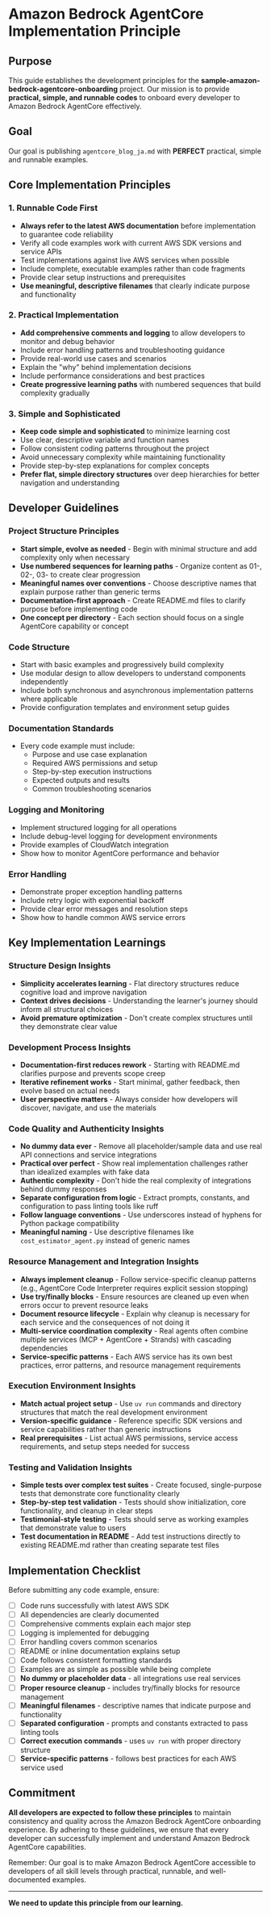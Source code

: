 # Amazon Bedrock AgentCore Implementation Principle

## Purpose

This guide establishes the development principles for the **sample-amazon-bedrock-agentcore-onboarding** project. Our mission is to provide **practical, simple, and runnable codes** to onboard every developer to Amazon Bedrock AgentCore effectively.

## Goal

Our goal is publishing `agentcore_blog_ja.md` with **PERFECT** practical, simple and runnable examples.

## Core Implementation Principles

### 1. Runnable Code First
- **Always refer to the latest AWS documentation** before implementation to guarantee code reliability
- Verify all code examples work with current AWS SDK versions and service APIs
- Test implementations against live AWS services when possible
- Include complete, executable examples rather than code fragments
- Provide clear setup instructions and prerequisites
- **Use meaningful, descriptive filenames** that clearly indicate purpose and functionality

### 2. Practical Implementation
- **Add comprehensive comments and logging** to allow developers to monitor and debug behavior
- Include error handling patterns and troubleshooting guidance
- Provide real-world use cases and scenarios
- Explain the "why" behind implementation decisions
- Include performance considerations and best practices
- **Create progressive learning paths** with numbered sequences that build complexity gradually

### 3. Simple and Sophisticated
- **Keep code simple and sophisticated** to minimize learning cost
- Use clear, descriptive variable and function names
- Follow consistent coding patterns throughout the project
- Avoid unnecessary complexity while maintaining functionality
- Provide step-by-step explanations for complex concepts
- **Prefer flat, simple directory structures** over deep hierarchies for better navigation and understanding

## Developer Guidelines

### Project Structure Principles
- **Start simple, evolve as needed** - Begin with minimal structure and add complexity only when necessary
- **Use numbered sequences for learning paths** - Organize content as 01-, 02-, 03- to create clear progression
- **Meaningful names over conventions** - Choose descriptive names that explain purpose rather than generic terms
- **Documentation-first approach** - Create README.md files to clarify purpose before implementing code
- **One concept per directory** - Each section should focus on a single AgentCore capability or concept

### Code Structure
- Start with basic examples and progressively build complexity
- Use modular design to allow developers to understand components independently
- Include both synchronous and asynchronous implementation patterns where applicable
- Provide configuration templates and environment setup guides

### Documentation Standards
- Every code example must include:
  - Purpose and use case explanation
  - Required AWS permissions and setup
  - Step-by-step execution instructions
  - Expected outputs and results
  - Common troubleshooting scenarios

### Logging and Monitoring
- Implement structured logging for all operations
- Include debug-level logging for development environments
- Provide examples of CloudWatch integration
- Show how to monitor AgentCore performance and behavior

### Error Handling
- Demonstrate proper exception handling patterns
- Include retry logic with exponential backoff
- Provide clear error messages and resolution steps
- Show how to handle common AWS service errors

## Key Implementation Learnings

### Structure Design Insights
- **Simplicity accelerates learning** - Flat directory structures reduce cognitive load and improve navigation
- **Context drives decisions** - Understanding the learner's journey should inform all structural choices
- **Avoid premature optimization** - Don't create complex structures until they demonstrate clear value

### Development Process Insights
- **Documentation-first reduces rework** - Starting with README.md clarifies purpose and prevents scope creep
- **Iterative refinement works** - Start minimal, gather feedback, then evolve based on actual needs
- **User perspective matters** - Always consider how developers will discover, navigate, and use the materials

### Code Quality and Authenticity Insights
- **No dummy data ever** - Remove all placeholder/sample data and use real API connections and service integrations
- **Practical over perfect** - Show real implementation challenges rather than idealized examples with fake data
- **Authentic complexity** - Don't hide the real complexity of integrations behind dummy responses
- **Separate configuration from logic** - Extract prompts, constants, and configuration to pass linting tools like ruff
- **Follow language conventions** - Use underscores instead of hyphens for Python package compatibility
- **Meaningful naming** - Use descriptive filenames like `cost_estimator_agent.py` instead of generic names

### Resource Management and Integration Insights
- **Always implement cleanup** - Follow service-specific cleanup patterns (e.g., AgentCore Code Interpreter requires explicit session stopping)
- **Use try/finally blocks** - Ensure resources are cleaned up even when errors occur to prevent resource leaks
- **Document resource lifecycle** - Explain why cleanup is necessary for each service and the consequences of not doing it
- **Multi-service coordination complexity** - Real agents often combine multiple services (MCP + AgentCore + Strands) with cascading dependencies
- **Service-specific patterns** - Each AWS service has its own best practices, error patterns, and resource management requirements

### Execution Environment Insights
- **Match actual project setup** - Use `uv run` commands and directory structures that match the real development environment
- **Version-specific guidance** - Reference specific SDK versions and service capabilities rather than generic instructions
- **Real prerequisites** - List actual AWS permissions, service access requirements, and setup steps needed for success

### Testing and Validation Insights
- **Simple tests over complex test suites** - Create focused, single-purpose tests that demonstrate core functionality clearly
- **Step-by-step test validation** - Tests should show initialization, core functionality, and cleanup in clear steps
- **Testimonial-style testing** - Tests should serve as working examples that demonstrate value to users
- **Test documentation in README** - Add test instructions directly to existing README.md rather than creating separate test files

## Implementation Checklist

Before submitting any code example, ensure:

- [ ] Code runs successfully with latest AWS SDK
- [ ] All dependencies are clearly documented
- [ ] Comprehensive comments explain each major step
- [ ] Logging is implemented for debugging
- [ ] Error handling covers common scenarios
- [ ] README or inline documentation explains setup
- [ ] Code follows consistent formatting standards
- [ ] Examples are as simple as possible while being complete
- [ ] **No dummy or placeholder data** - all integrations use real services
- [ ] **Proper resource cleanup** - includes try/finally blocks for resource management
- [ ] **Meaningful filenames** - descriptive names that indicate purpose and functionality
- [ ] **Separated configuration** - prompts and constants extracted to pass linting tools
- [ ] **Correct execution commands** - uses `uv run` with proper directory structure
- [ ] **Service-specific patterns** - follows best practices for each AWS service used

## Commitment

**All developers are expected to follow these principles** to maintain consistency and quality across the Amazon Bedrock AgentCore onboarding experience. By adhering to these guidelines, we ensure that every developer can successfully implement and understand Amazon Bedrock AgentCore capabilities.

Remember: Our goal is to make Amazon Bedrock AgentCore accessible to developers of all skill levels through practical, runnable, and well-documented examples.

---

**We need to update this principle from our learning.**
